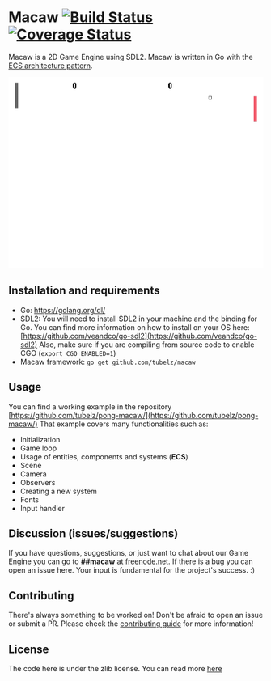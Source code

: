 # Macaw [![Build Status](https://travis-ci.org/tubelz/macaw.svg?branch=master)](https://travis-ci.org/tubelz/macaw.svg?branch=master) [![Coverage Status](https://coveralls.io/repos/github/tubelz/macaw/badge.svg)](https://coveralls.io/github/tubelz/macaw)

Macaw is a 2D Game Engine using SDL2.
Macaw is written in Go with the [ECS architecture pattern](https://en.wikipedia.org/wiki/Entity%E2%80%93component%E2%80%93system).

![Demo](https://github.com/tubelz/pong-macaw/blob/master/pong.gif)

## Installation and requirements

* Go: https://golang.org/dl/
* SDL2:
	You will need to install SDL2 in your machine and the binding for Go.
	You can find more information on how to install on your OS here: [https://github.com/veandco/go-sdl2](https://github.com/veandco/go-sdl2)
	Also, make sure if you are compiling from source code to enable CGO (`export CGO_ENABLED=1`)
* Macaw framework: `go get github.com/tubelz/macaw`

## Usage

You can find a working example in the repository [https://github.com/tubelz/pong-macaw/](https://github.com/tubelz/pong-macaw/)
That example covers many functionalities such as:

* Initialization
* Game loop
* Usage of entities, components and systems (**ECS**)
* Scene
* Camera
* Observers
* Creating a new system
* Fonts
* Input handler

## Discussion (issues/suggestions)

If you have questions, suggestions, or just want to chat about our Game Engine you can go to **##macaw** at [freenode.net](https://webchat.freenode.net?channels=%23%23macaw).
If there is a bug you can open an issue here.
Your input is fundamental for the project's success. :)

## Contributing

There's always something to be worked on! Don't be afraid to open an issue or submit a PR.
Please check the [contributing guide](https://github.com/tubelz/macaw/blob/master/CONTRIBUTING.md) for more information!

## License

The code here is under the zlib license. You can read more [here](https://github.com/tubelz/macaw/LICENSE.txt)
